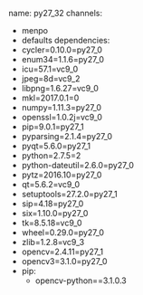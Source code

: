 name: py27_32
channels:
- menpo
- defaults
dependencies:
- cycler=0.10.0=py27_0
- enum34=1.1.6=py27_0
- icu=57.1=vc9_0
- jpeg=8d=vc9_2
- libpng=1.6.27=vc9_0
- mkl=2017.0.1=0
- numpy=1.11.3=py27_0
- openssl=1.0.2j=vc9_0
- pip=9.0.1=py27_1
- pyparsing=2.1.4=py27_0
- pyqt=5.6.0=py27_1
- python=2.7.5=2
- python-dateutil=2.6.0=py27_0
- pytz=2016.10=py27_0
- qt=5.6.2=vc9_0
- setuptools=27.2.0=py27_1
- sip=4.18=py27_0
- six=1.10.0=py27_0
- tk=8.5.18=vc9_0
- wheel=0.29.0=py27_0
- zlib=1.2.8=vc9_3
- opencv=2.4.11=py27_1
- opencv3=3.1.0=py27_0
- pip:
  - opencv-python==3.1.0.3